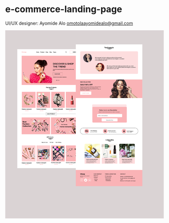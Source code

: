 # e-commerce-landing-page
UI/UX designer: Ayomide Alo omotolaayomidealo@gmail.com

<img alt="design template"  src="images/Desktop - 1.png"/>